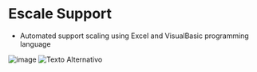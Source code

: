 # Escale Support

- Automated support scaling using Excel and VisualBasic programming language

![image](https://github.com/sullyanoo/-ScaleSupport/interface.png)
<img src="URL_da_Imagem" alt="Texto Alternativo">
